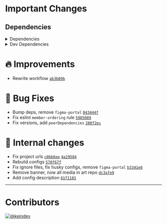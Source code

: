# Important Changes

## Dependencies

<details>
<summary>Dependencies</summary>

- Changed **[standard-shared-config](https://www.npmjs.com/package/standard-shared-config)** from `^4.0.14` to `^4.1.0`

</details>

<details>
<summary>Dev Dependencies</summary>

- Changed **[@tagproject/docs-shared-config](https://www.npmjs.com/package/@tagproject/docs-shared-config)** from `^1.0.4` to `^1.1.2`
- Changed **[changelog-guru](https://www.npmjs.com/package/changelog-guru)** from `^4.0.5` to `^4.0.9`
- Changed **[prettier](https://www.npmjs.com/package/prettier)** from `^2.6.2` to `^2.8.1`
- Bumped **[@tagproject/base-shared-config](https://www.npmjs.com/package/@tagproject/base-shared-config)** from `^2.2.2` to `^3.3.5`
- Bumped **[@tagproject/vscode-shared-config](https://www.npmjs.com/package/@tagproject/vscode-shared-config)** from `^1.2.5` to `^2.0.5`
- Bumped **[cspell](https://www.npmjs.com/package/cspell)** from `^5.19.5` to `^6.17.0`
- Bumped **[husky](https://www.npmjs.com/package/husky)** from `^7.0.4` to `^8.0.2`
- Removed **[figma-portal](https://www.npmjs.com/package/figma-portal)**, with `^1.0.1`

</details>

# :fire: Improvements

- Rewrite workflow [`ab3b09b`](https://github.com/sophty-ui/icons-shared-config/commit/ab3b09bc4d230e82f489e0346d0f0141677c7648)

# :bug: Bug Fixes

- Bump deps, remove `figma-portal` [`043444f`](https://github.com/sophty-ui/icons-shared-config/commit/043444f0df23a281cefa9d7783b5d4582ae4394e)
- Fix eslint `member-ordering` rule [`5985089`](https://github.com/sophty-ui/icons-shared-config/commit/59850890c0d9d9a051dd7d70e54daa82223cece0)
- Fix versions, add `peerDependencies` [`280f2ec`](https://github.com/sophty-ui/icons-shared-config/commit/280f2ecb7b11b6f1bf46d1fca0f32ddbcfca68b1)

# :memo: Internal changes

- Fix project urls [`c0bb6ee`](https://github.com/sophty-ui/icons-shared-config/commit/c0bb6ee8bcd6a55e5b0e9e1cd8f021b5b32e846a) [`4a29504`](https://github.com/sophty-ui/icons-shared-config/commit/4a29504eddb860d0df6cfced754894044f73c064)
- Rebuild configs [`570f67f`](https://github.com/sophty-ui/icons-shared-config/commit/570f67f466c7983418e27fb92e7584e0c41322b1)
- Fix ignore files, fix husky configs, remove `figma-portal` [`b3341e6`](https://github.com/sophty-ui/icons-shared-config/commit/b3341e6aa6495b32cddd4e0a24d26d15286cc37b)
- Remove banner, now all media in art repo [`dc3afe9`](https://github.com/sophty-ui/icons-shared-config/commit/dc3afe986d0283dd2214c5d5a36b114701748fba)
- Add config description [`61f1181`](https://github.com/sophty-ui/icons-shared-config/commit/61f1181de6b8a16a90a5121a690d0a7d2df31882)

---

# Contributors

[![@keindev](https://avatars.githubusercontent.com/u/4527292?v=4&s=40)](https://github.com/keindev)

